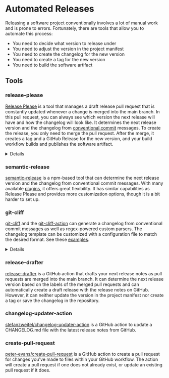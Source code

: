 # Automated Releases

Releasing a software project conventionally involves a lot of manual work and is prone to errors. Fortunately, there are
tools that allow you to automate this process:

* You need to decide what version to release under
* You need to adjust the version in the project manifest
* You need to create the changelog for the new version
* You need to create a tag for the new version
* You need to build the software artifact

## Tools

### release-please

[Release Please](https://github.com/googleapis/release-please) is a tool that manages a draft release pull request that
is constantly updated whenever a change is merged into the main branch. In this pull request, you can always see which
version the next release will have and how the changelog will look like. It determines the next release version and the
changelog from [conventional commit](https://www.conventionalcommits.org/) messages. To create the release, you only need
to merge the pull request. After the merge, it creates a tag and a GitHub Release for the new version, and your build
workflow builds and publishes the software artifact.

<details>

<img alt="Release Pull Request" width="500px" src="https://github.com/googleapis/release-please/raw/main/screen.png">

<https://github.com/googleapis/release-please>

Release Please automatically calculates the next release version and the changelog from the commit messages.
This requires your commit messages to follow the [Conventional Commits](https://www.conventionalcommits.org/) format:

```text
feat(ui): add Button component
```

### Setup

To set it up, you need to create a GitHub workflow that runs the [release-please-action](https://github.com/googleapis/release-please-action).
You can configure it through the [release-please-config.json](https://github.com/googleapis/release-please/blob/main/docs/manifest-releaser.md)
file.

#### .github/workflows/build-release.yaml

```yaml
name: Build Release

on:
  push:
    branches:
      - main

permissions:
  contents: write       # This is required for creating the tag
  pull-requests: write  # This is required for creating the pr

jobs:
  prepare-release:
    runs-on: ubuntu-latest
    steps:
      - name: Checkout repo
        uses: actions/checkout@v4
      - name: Run release-please
        id: prepare-release
        uses: googleapis/release-please-action@v4
        with:
          config-file: release-please-config.json
          manifest-file: .release-please-manifest.json
          token: ${{ secrets.GITHUB_TOKEN }}
    outputs:
      release_created: ${{ steps.prepare-release.outputs.release_created }}

  build:
    needs: [ prepare-release ]
    if: needs.prepare-release.outputs.release_created == 'true'
    uses: ./.github/workflows/build.yaml
    with:
      build_release: true
      push_package: true
```

#### release-please-config.json

```json
{
  "$schema": "https://raw.githubusercontent.com/googleapis/release-please/main/schemas/config.json",
  "packages": {
    ".": {
      "release-type": "simple"
    }
  },
  "draft-pull-request": true,
  "plugins": ["sentence-case"],
  "extra-files": ["README.md"],
  "changelog-sections": [
    { "type": "feat", "section": "🚀 New Features"},
    { "type": "fix", "section": "🐞 Bug Fixes" },
    { "type": "docs", "section": "📚 Documentation" },
    { "type": "perf", "section": "⚙️ Technical Enhancements" },
    { "type": "refactor", "section": "⚙️ Technical Enhancements" }
  ]
}
```

</details>

### semantic-release

[semantic-release](https://github.com/semantic-release/semantic-release) is a npm-based tool that can determine the next
release version and the changelog from conventional commit messages.
With many available [plugins](https://github.com/semantic-release/semantic-release/blob/master/docs/extending/plugins-list.md),
it offers great flexibility. It has similar capabilities as Release Please and provides more customization options,
though it is a bit harder to set up.

### git-cliff

[git-cliff](https://github.com/orhun/git-cliff) and the [git-cliff-action](https://github.com/orhun/git-cliff-action)
can generate a changelog from conventional commit messages as well as regex-powered custom parsers. The changelog template
can be customized with a configuration file to match the desired format. See these [examples](https://git-cliff.org/docs/templating/examples).

<details>

```toml
# cliff.toml
# git-cliff configuration file
# https://git-cliff.org/docs/configuration

[changelog]
# A Tera template to be rendered as the changelog's header.
# See https://keats.github.io/tera/docs/#introduction
header = """
# Changelog\n
All notable changes to this project will be documented in this file.
\n---\n
"""
# A Tera template to be rendered for each release in the changelog.
# See https://keats.github.io/tera/docs/#introduction
body = """
{% macro print_commit(commit) -%}
    - {% if commit.scope %}<ins>{{ commit.scope }}</ins> - {% endif %}{{ commit.message | upper_first }}\
{% endmacro -%}

{% if version %}\
    ## [{{ version }}](<REPO>/releases/tag/{{ version }}) - {{ timestamp | date(format="%Y-%m-%d") }}
{% else %}\
    ## [unreleased]
{% endif %}\

{% for group, commits in commits | group_by(attribute="group") %}
    ### {{ group | striptags | trim | upper_first }}
    {% for commit in commits
    | filter(attribute="scope")
    | sort(attribute="scope") %}
        {{ self::print_commit(commit=commit) }}
    {%- endfor %}
    {% for commit in commits %}
        {%- if not commit.scope -%}
            {{ self::print_commit(commit=commit) }}
        {% endif -%}
    {% endfor -%}
{% endfor -%}

{% if previous.version %}
---\n
{% endif %}
"""
# Remove leading and trailing whitespaces from the changelog's body.
trim = true
# An array of regex based postprocessors to modify the changelog.
postprocessors = [
  # Replace the placeholders with a URL.
  { pattern = '<REPO>', replace = "https://github.com/my-github-org/my-repo" },
  { pattern = '<JIRA>', replace = "https://example.com/jira/browse" },
]

[git]
# Parse commits according to the conventional commits specification.
# See https://www.conventionalcommits.org
conventional_commits = true
# Exclude commits that do not match the conventional commits specification.
filter_unconventional = true
# An array of regex based parsers to modify commit messages prior to further processing.
commit_preprocessors = [
  # Replace issue numbers with link templates to be updated in `changelog.postprocessors`.
  { pattern = '\((\w+\s)?#([0-9]+)\)', replace = "([#${2}](<REPO>/issues/${2}))" },
  { pattern = 'CVE-\d{4}-\d+', replace = "[[${0}](https://www.google.com/search?q=${0})]" },
  { pattern = '\(([A-Z][A-Z]+-\d+)\)', replace = "[[${1}](<JIRA>/${1})]" }
]
# An array of regex based parsers for extracting data from the commit message.
# Assigns commits to groups.
# Optionally sets the commit's scope and can decide to exclude commits from further processing.
commit_parsers = [
  { message = "!: ", group = "<!-- 0 -->💥 BREAKING CHANGES" },
  { message = "^feat", group = "<!-- 1 -->🚀 New Features" },
  { message = "^fix", group = "<!-- 2 -->🐞 Bug Fixes" },
  { message = "^perf", group = "<!-- 3 -->⚡ Performance" },
  { message = "^doc", group = "<!-- 4 -->📚 Documentation" },
  { message = "^chore\\(deps.*\\)", scope = "", group = "<!-- 5 -->🔨 Dependency Upgrades" },
  { message = "^style|^refactor|^test|^ci", group = "<!-- 6 -->⚙️ Technical Enhancements" },
  { message = "^revert", group = "<!-- 7 -->◀️ Revert" },
]
# Exclude commits that are not matched by any commit parser.
filter_commits = true
# Regex to select git tags that represent releases.
tag_pattern = "v?[0-9].*"
```

</details>

### release-drafter

[release-drafter](https://github.com/release-drafter/release-drafter) is a GitHub action that drafts your next release
notes as pull requests are merged into the main branch. It can determine the next release version based on the labels of
the merged pull requests and can automatically create a draft release with the release notes on GitHub.
However, it can neither update the version in the project manifest nor create a tag or save the changelog in the
repository.

### changelog-updater-action

[stefanzweifel/changelog-updater-action](https://github.com/stefanzweifel/changelog-updater-action) is a GitHub action
to update a CHANGELOG.md file with the latest release notes from GitHub.

### create-pull-request

[peter-evans/create-pull-request](https://github.com/peter-evans/create-pull-request) is a GitHub action to create a pull
request for changes you've made to files within your GitHub workflow. The action will create a pull request if one does
not already exist, or update an existing pull request if it does.
